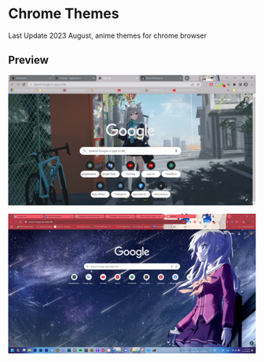 # Chrome Themes

Last Update 2023 August, anime themes for chrome browser

## Preview
![Shiroko](Screenshoots/shiroko.png)

![Yuuki](Screenshoots/preview.png)
